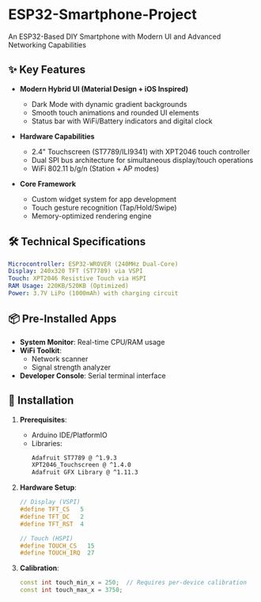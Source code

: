# ESP32-Smartphone-Project
An ESP32-Based DIY Smartphone with Modern UI and Advanced Networking Capabilities
## ✨ Key Features  
- **Modern Hybrid UI (Material Design + iOS Inspired)**  
  - Dark Mode with dynamic gradient backgrounds  
  - Smooth touch animations and rounded UI elements  
  - Status bar with WiFi/Battery indicators and digital clock  

- **Hardware Capabilities**  
  - 2.4" Touchscreen (ST7789/ILI9341) with XPT2046 touch controller  
  - Dual SPI bus architecture for simultaneous display/touch operations  
  - WiFi 802.11 b/g/n (Station + AP modes)  

- **Core Framework**  
  - Custom widget system for app development  
  - Touch gesture recognition (Tap/Hold/Swipe)  
  - Memory-optimized rendering engine  

## 🛠 Technical Specifications  
```yaml
Microcontroller: ESP32-WROVER (240MHz Dual-Core)  
Display: 240x320 TFT (ST7789) via VSPI  
Touch: XPT2046 Resistive Touch via HSPI  
RAM Usage: 220KB/520KB (Optimized)  
Power: 3.7V LiPo (1000mAh) with charging circuit  
```

## 📦 Pre-Installed Apps  
- **System Monitor**: Real-time CPU/RAM usage  
- **WiFi Toolkit**:  
  - Network scanner  
  - Signal strength analyzer  
- **Developer Console**: Serial terminal interface  

## 🔧 Installation  
1. **Prerequisites**:  
   - Arduino IDE/PlatformIO  
   - Libraries:  
     ```bash
     Adafruit ST7789 @ ^1.9.3  
     XPT2046_Touchscreen @ ^1.4.0  
     Adafruit GFX Library @ ^1.11.3
     ```

2. **Hardware Setup**:  
   ```cpp
   // Display (VSPI)
   #define TFT_CS   5
   #define TFT_DC   2  
   #define TFT_RST  4

   // Touch (HSPI)
   #define TOUCH_CS   15
   #define TOUCH_IRQ  27
   ```

3. **Calibration**:  
   ```cpp
   const int touch_min_x = 250;  // Requires per-device calibration
   const int touch_max_x = 3750;
   ```
